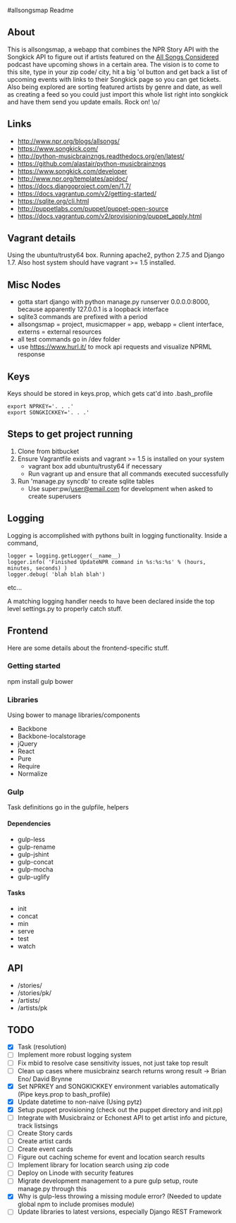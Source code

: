 #allsongsmap Readme

## About

This is allsongsmap, a webapp that combines the NPR Story API with the Songkick API to figure out if artists featured on the [All Songs Considered](http://www.npr.org/blogs/allsongs/) podcast have upcoming shows in a certain area. The vision is to come to this site, type in your zip code/ city, hit a big 'ol button and get back a list of upcoming events with links to their Songkick page so you can get tickets. Also being explored are sorting featured artists by genre and date, as well as creating a feed so you could just import this whole list right into songkick and have them send you update emails. Rock on! \o/

## Links

* http://www.npr.org/blogs/allsongs/
* https://www.songkick.com/
* http://python-musicbrainzngs.readthedocs.org/en/latest/
* https://github.com/alastair/python-musicbrainzngs
* https://www.songkick.com/developer
* http://www.npr.org/templates/apidoc/
* https://docs.djangoproject.com/en/1.7/
* https://docs.vagrantup.com/v2/getting-started/
* https://sqlite.org/cli.html
* http://puppetlabs.com/puppet/puppet-open-source
* https://docs.vagrantup.com/v2/provisioning/puppet_apply.html

## Vagrant details

Using the ubuntu/trusty64 box. Running apache2, python 2.7.5 and Django 1.7. Also host system should have vagrant >= 1.5 installed.

## Misc Nodes

* gotta start django with python manage.py runserver 0.0.0.0:8000, because apparently 127.0.0.1 is a loopback interface
* sqlite3 commands are prefixed with a period
* allsongsmap = project, musicmapper = app, webapp = client interface, externs = external resources
* all test commands go in /dev folder
* use https://www.hurl.it/ to mock api requests and visualize NPRML response

## Keys

Keys should be stored in keys.prop, which gets cat'd into .bash_profile
```
export NPRKEY='. . .'
export SONGKICKKEY='. . .'
```

## Steps to get project running

1. Clone from bitbucket
2. Ensure Vagrantfile exists and vagrant >= 1.5 is installed on your system
	* vagrant box add ubuntu/trusty64 if necessary
	* Run vagrant up and ensure that all commands executed successfully
3. Run 'manage.py syncdb' to create sqlite tables
	* Use super:pw/user@email.com for development when asked to create superusers

## Logging

Logging is accomplished with pythons built in logging functionality. Inside a command,

```
logger = logging.getLogger(__name__)
logger.info( 'Finished UpdateNPR command in %s:%s:%s' % (hours, minutes, seconds) )
logger.debug( 'blah blah blah')
```
etc...

A matching logging handler needs to have been declared inside the top level settings.py to properly catch stuff.


## Frontend

Here are some details about the frontend-specific stuff.

### Getting started

npm install
gulp bower

### Libraries

Using bower to manage libraries/components

* Backbone
* Backbone-localstorage
* jQuery
* React
* Pure
* Require
* Normalize

### Gulp

Task definitions go in the gulpfile, helpers

#### Dependencies 
* gulp-less
* gulp-rename
* gulp-jshint
* gulp-concat
* gulp-mocha
* gulp-uglify

#### Tasks
* init
* concat
* min
* serve
* test
* watch


## API

* /stories/
* /stories/pk/
* /artists/
* /artists/pk

## TODO

- [x] Task (resolution)
- [ ] Implement more robust logging system
- [ ] Fix mbid to resolve case sensitivity issues, not just take top result
- [ ] Clean up cases where musicbrainz search returns wrong result -> Brian Eno/ David Brynne
- [x] Set NPRKEY and SONGKICKKEY environment variables automatically (Pipe keys.prop to bash_profile)
- [x] Update datetime to non-naive (Using pytz)
- [x] Setup puppet provisioning (check out the puppet directory and init.pp)
- [ ] Integrate with Musicbrainz or Echonest API to get artist info and picture, track listsings
- [ ] Create Story cards
- [ ] Create artist cards
- [ ] Create event cards
- [ ] Figure out caching scheme for event and location search results
- [ ] Implement library for location search using zip code
- [ ] Deploy on Linode with security features
- [ ] Migrate development management to a pure gulp setup, route manage.py through this
- [x] Why is gulp-less throwing a missing module error? (Needed to update global npm to include promises module)
- [ ] Update libraries to latest versions, especially Django REST Framework